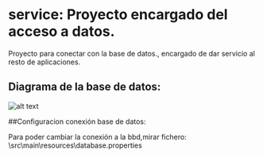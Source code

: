 # service: Proyecto encargado del acceso a datos.

Proyecto para conectar con la base de datos., encargado de dar servicio al resto de aplicaciones.

## Diagrama de la base de datos:
![alt text](https://github.com/ipartek/java_2018_0508/blob/andreaPerez/youtube_2018_0508/service/src/imagen/diagramaYoutube.png)


##Configuracion conexión base de datos:

Para poder cambiar la conexión a la bbd,mirar fichero:
\src\main\resources\database.properties